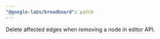 ```yaml
---
"@google-labs/breadboard": patch
---
```


Delete affected edges when removing a node in editor API.
